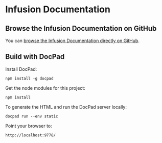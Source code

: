 Infusion Documentation
======================

Browse the Infusion Documentation on GitHub
-------------------------------------------

You can [browse the Infusion Documentation directly on GitHub](src/documents).

Build with DocPad
-----------------

Install DocPad:

```
npm install -g docpad
```

Get the node modules for this project:

```
npm install
```

To generate the HTML and run the DocPad server locally:

```
docpad run --env static
```

Point your browser to:

```
http://localhost:9778/
```

